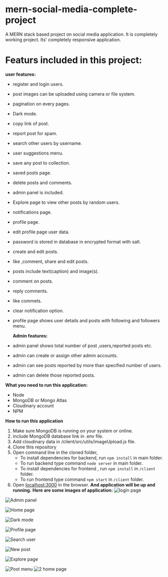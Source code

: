 
# mern-social-media-complete-project
A MERN stack based project on social media application. It is completely working project. Its' completely responsive application.

# Featurs included in this project:

**user features:**
 - register and login users. 
 - post images can be uploaded using camera or file system.
 - pagination on every pages.
 - Dark mode.
 - copy link of post.
 - report post for spam.
 - search other users by username.
 - user suggestions menu. 
 - save any post to collection.
 - saved posts page.
 - delete posts and comments.
 - admin panel is included.
 - Explore page to view other posts by random users.
 - notifications page.
 - profile page.
 - edit profile page user data.
 - password is stored in database in encrypted format with salt.
 - create and edit posts.
 - like ,comment, share and edit posts.
 - posts include text(caption) and image(s).
 - comment on posts.
 - reply comments.
 - like commets.
 - clear notification option.
 - profile page shows user details and posts with following and followers menu.



   **Admin features:**
   

 - admin panel shows total number of post ,users,reported posts etc.
 - admin can create or assign other admin accounts.
 - admin can see posts reported by more than specified number of users.
 - admin can delete those reported posts.


**What you need to run this application:**

 - Node 
 - MongoDB or Mongo Atlas
 - Cloudinary account
 - NPM

**How to run this application**
1.  Make sure MongoDB is running on your system or online.
2. include MongoDB database link in .env file.
3. Add cloudinary data in /client/src/utils/imageUpload.js file.
4. Clone this repository
5. Open command line in the cloned folder,
    - To install dependencies for backend, run  `npm install` in main folder.
    - To run backend type command `node server` in main folder.
    - To install dependencies for frontend , run  `npm install` in `/client` folder.
    - To run frontend type command `npm start` in `/client` folder.
6.  Open  [localhost:3000](http://localhost:3000/)  in the browser.
 **And application will be up and running.**
**Here are some images of application:**
![login page](https://drive.google.com/file/d/1DJT8Cbiu-92RhT5Jw2SBlh0l_mDs01uc/view?usp=sharing)

![Admin panel](https://drive.google.com/file/d/1Cx_0_DQYSmYnXlJ68tiBLcJ9puh25cr-/view?usp=sharing)

![Home page](https://drive.google.com/file/d/1NpWQnumFYZ-hiUrldwjHst4aOxwGpt7c/view?usp=sharing)

![Dark mode](https://drive.google.com/file/d/1ymtQ2bAetNaoj9H1Cgv2qpjji4OqgDi2/view?usp=sharing)

![Profile page](https://drive.google.com/file/d/1VJKOl8i9mimz6guPIH13W2NRsUJDOE9Z/view?usp=sharing)

![Search user](https://drive.google.com/file/d/1hwUW4sBJZPX63TxzvnwAfJcAnEVOi6Un/view?usp=sharing)

![New post](https://drive.google.com/file/d/1JU2zzWFzELIM1-c5ACgqm4RkGv4Uj7Eg/view?usp=sharing)

![Explore page](https://drive.google.com/file/d/1hp114it9QA5iMLRljXq62eAEy88cGSwP/view?usp=sharing)

![Post menu](https://drive.google.com/file/d/1F1ffmdhlylsbzdcWJkdocaCe8knOUIE4/view?usp=sharing)
![2 home page](https://user-images.githubusercontent.com/72184791/114161176-67e84300-9945-11eb-951e-56dc9164eb59.JPG)

